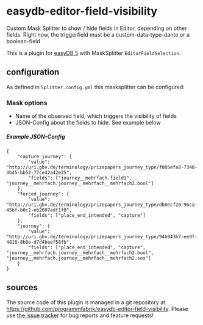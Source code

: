 # easydb-editor-field-visibility
Custom Mask Splitter to show / hide fields in Editor, depending on other fields. Right now, the triggerfield must be a custom-data-type-dante or a boolean-field

This is a plugin for [easyDB 5](http://5.easydb.de/) with MaskSplitter `EditorFieldSelection`.

## configuration

As defined in `Splitter.config.yml` this masksplitter can be configured:

### Mask options

* Name of the observed field, which triggers the visibility of fields
* JSON-Config about the fields to hide. See example below

##### Example JSON-Config

~~~~
{
	"capture_journey": {
		"value": "http://uri.gbv.de/terminology/prizepapers_journey_type/f005efa8-7340-4b45-bb52-77ce42a42e25",
		"fields": ["journey__mehrfach.field1", "journey__mehrfach.journey__mehrfach__mehrfach2.bool"]
	},
	"forced_journey": {
		"value": "http://uri.gbv.de/terminology/prizepapers_journey_type/db0ecf20-96ca-45bf-b0c2-eb2097adf1f0",
		"fields": ["place_end_intended", "capture"]
	},
	"journey": {
		"value": "http://uri.gbv.de/terminology/prizepapers_journey_type/94b943b7-ee9f-4818-8b8e-d7d4beef58fb",
		"fields": ["place_end_intended", "capture", "journey__mehrfach.journey__mehrfach__mehrfach2.bool", "journey__mehrfach.journey__mehrfach__mehrfach2.sex"]
	}
}
~~~~

## sources

The source code of this plugin is managed in a git repository at <https://github.com/programmfabrik/easydb-editor-field-visibility>. Please use [the issue tracker](https://github.com/programmfabrik/easydb-editor-field-visibility/issues) for bug reports and feature requests!
